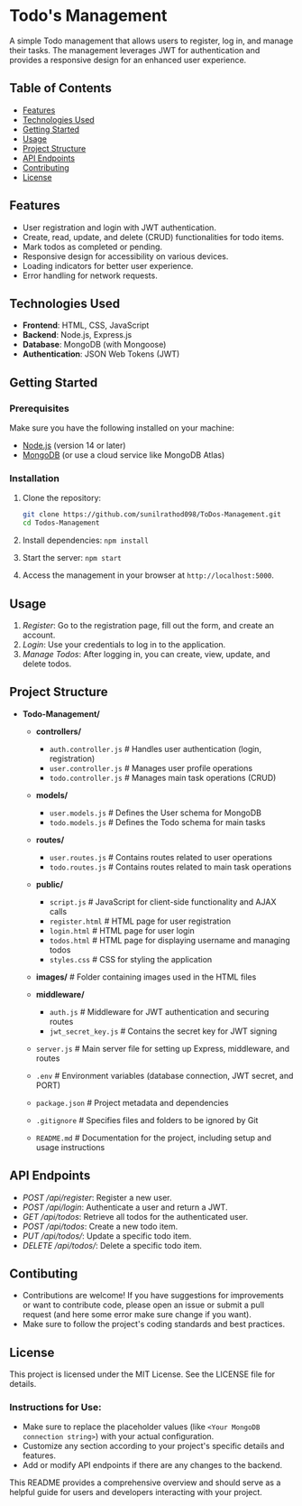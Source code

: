 # Todo's Management

A simple Todo management that allows users to register, log in, and manage their tasks. The management leverages JWT for authentication and provides a responsive design for an enhanced user experience.

## Table of Contents

- [Features](#features)
- [Technologies Used](#technologies-used)
- [Getting Started](#getting-started)
- [Usage](#usage)
- [Project Structure](#project-structure)
- [API Endpoints](#api-endpoints)
- [Contributing](#contributing)
- [License](#license)

## Features

- User registration and login with JWT authentication.
- Create, read, update, and delete (CRUD) functionalities for todo items.
- Mark todos as completed or pending.
- Responsive design for accessibility on various devices.
- Loading indicators for better user experience.
- Error handling for network requests.

## Technologies Used

- **Frontend**: HTML, CSS, JavaScript
- **Backend**: Node.js, Express.js
- **Database**: MongoDB (with Mongoose)
- **Authentication**: JSON Web Tokens (JWT)

## Getting Started

### Prerequisites

Make sure you have the following installed on your machine:

- [Node.js](https://nodejs.org/) (version 14 or later)
- [MongoDB](https://www.mongodb.com/) (or use a cloud service like MongoDB Atlas)

### Installation

1. Clone the repository:
   ```bash
   git clone https://github.com/sunilrathod098/ToDos-Management.git
   cd Todos-Management

2. Install dependencies:
  ```npm install```

3. Start the server:
  ```npm start```

4. Access the management in your browser at ```http://localhost:5000```.

## Usage
1. *Register*: Go to the registration page, fill out the form, and create an account.
2. *Login*:  Use your credentials to log in to the application.
3. *Manage Todos*: After logging in, you can create, view, update, and delete todos.


## Project Structure

- **Todo-Management/**
  - **controllers/**
    - `auth.controller.js`  # Handles user authentication (login, registration)
    - `user.controller.js`   # Manages user profile operations
    - `todo.controller.js`   # Manages main task operations (CRUD)

  - **models/**
    - `user.models.js`       # Defines the User schema for MongoDB
    - `todo.models.js`       # Defines the Todo schema for main tasks

  - **routes/**
    - `user.routes.js`       # Contains routes related to user operations
    - `todo.routes.js`       # Contains routes related to main task operations

  - **public/**
    - `script.js`            # JavaScript for client-side functionality and AJAX calls
    - `register.html`        # HTML page for user registration
    - `login.html`           # HTML page for user login
    - `todos.html`           # HTML page for displaying username and managing todos
    - `styles.css`           # CSS for styling the application

  - **images/**            # Folder containing images used in the HTML files

  - **middleware/**
    - `auth.js`              # Middleware for JWT authentication and securing routes
    - `jwt_secret_key.js`    # Contains the secret key for JWT signing

  - `server.js`              # Main server file for setting up Express, middleware, and routes
  - `.env`                   # Environment variables (database connection, JWT secret, and PORT)
  - `package.json`           # Project metadata and dependencies
  - `.gitignore`             # Specifies files and folders to be ignored by Git
  - `README.md`              # Documentation for the project, including setup and usage instructions



## API Endpoints
- *POST /api/register*: Register a new user.
- *POST /api/login*: Authenticate a user and return a JWT.
- *GET /api/todos*: Retrieve all todos for the authenticated user.
- *POST /api/todos*: Create a new todo item.
- *PUT /api/todos/*: Update a specific todo item.
- *DELETE /api/todos/*: Delete a specific todo item.

## Contibuting
- Contributions are welcome! If you have suggestions for improvements or want to contribute code, please open an issue or submit a pull request (and here some error make sure change if you want).
- Make sure to follow the project's coding standards and best practices.

## License
This project is licensed under the MIT License. See the LICENSE file for details.

### Instructions for Use:
- Make sure to replace the placeholder values (like `<Your MongoDB connection string>`) with your actual configuration.
- Customize any section according to your project's specific details and features.
- Add or modify API endpoints if there are any changes to the backend.

This README provides a comprehensive overview and should serve as a helpful guide for users and developers interacting with your project.
